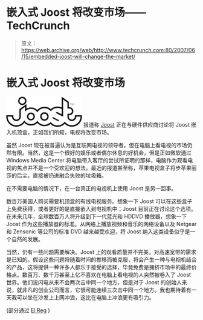 # 嵌入式 Joost 将改变市场——TechCrunch

> 原文：<https://web.archive.org/web/http://www.techcrunch.com:80/2007/06/15/embedded-joost-will-change-the-market/>

# 嵌入式 Joost 将改变市场

[![](img/9d172264f4f34f6059f192ca04db31f7.png)](https://web.archive.org/web/20220818235219/http://joost.com/) 报道称 [Joost](https://web.archive.org/web/20220818235219/http://www.beta.techcrunch.com/tag/joost) 正在与硬件供应商讨论将 Joost 嵌入机顶盒，正如我们所知，电视将改变市场。

虽然 Joost 现在被普遍认为是互联网电视的领导者，但在电脑上看电视的市场仍然有限。当然，这是一个很好的娱乐或者偶尔休息的好机会，但是正如微软通过 Windows Media Center 将电脑带入客厅的尝试所证明的那样，电脑作为观看电视的焦点并不是一个受欢迎的想法。最近的报道甚至称，苹果电视盒子将步苹果丽莎的后尘，直接被扔进融合失败的垃圾箱。

在不需要电脑的情况下，在一台真正的电视机上使用 Joost 是另一回事。

数百万美国人购买需要机顶盒的有线电视服务。想象一下 Joost 可以在这些盒子上免费获得，或者更好的是直接嵌入到电视机中；Joost 目前正在讨论这个选项。在未来几年，全球数百万人将升级到下一代蓝光和 HDDVD 播放器，想象一下 Joost 作为这些播放器的标准。从网络上播放视频和音乐的网络设备以及 Netgear 和 Zensonic 等公司的标准 DVD 越来越受欢迎，将 Joost 纳入这类设备似乎是一个自然的发展。

当然，仍有一些问题需要解决。Joost 上的观看质量并不完美，对高速宽带的需求是已知的。假设这些问题将随着时间的推移而被克服，将会产生一种与电视机结合的产品，这将提供一种许多人都乐于接受的选择，毕竟免费是拥挤市场中的最终价格点。数百万、数千万甚至上亿不喜欢在电脑上看电视的人突然被卷入了 Joost 世界。他们说闪电从来不会两次击中同一个地方，但是对于 Joost 的创始人来说，就非凡的创业公司而言，它很可能连续三次击中同一个地方。我也期待着有一天我可以坐在沙发上上网冲浪，这比在电脑上冲浪更有吸引力。

(部分通过 [El Reg](https://web.archive.org/web/20220818235219/http://www.theregister.co.uk/2007/06/15/joost_in_hardware/) )